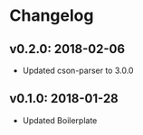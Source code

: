 # Changelog

## v0.2.0: 2018-02-06

- Updated cson-parser to 3.0.0

## v0.1.0: 2018-01-28

- Updated Boilerplate